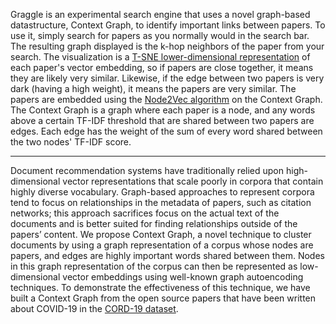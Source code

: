 Graggle is an experimental search engine that uses a novel graph-based datastructure, Context Graph, to identify important links between papers. To use it, simply search for papers as you normally would in the search bar. The resulting graph displayed is the k-hop neighbors of the paper from your search. The visualization is a [T-SNE lower-dimensional representation](http://www.jmlr.org/papers/volume9/vandermaaten08a/vandermaaten08a.pdf) of each paper's vector embedding, so if papers are close together, it means they are likely very similar. Likewise, if the edge between two papers is very dark (having a high weight), it means the papers are very similar. The papers are embedded using the [Node2Vec algorithm](https://cs.stanford.edu/~jure/pubs/node2vec-kdd16.pdf) on the Context Graph. The Context Graph is a graph where each paper is a node, and any words above a certain TF-IDF threshold that are shared between two papers are edges. Each edge has the weight of the sum of every word shared between the two nodes' TF-IDF score. 

---

Document recommendation systems have traditionally relied upon high-dimensional vector representations that scale poorly in corpora that contain highly diverse vocabulary. Graph-based approaches to represent corpora tend to focus on relationships in the metadata of papers, such as citation networks; this approach sacrifices focus on the actual text of the documents and is better suited for finding relationships outside of the papers’ content. We propose Context Graph, a novel technique to cluster documents by using a graph representation of a corpus whose nodes are papers, and edges are highly important words shared between them. Nodes in this graph representation of the corpus can then be represented as low-dimensional vector embeddings using well-known graph autoencoding techniques. To demonstrate the effectiveness of this technique, we have built a Context Graph from the open source papers that have been written about COVID-19 in the [CORD-19 dataset](https://www.kaggle.com/allen-institute-for-ai/CORD-19-research-challenge). 